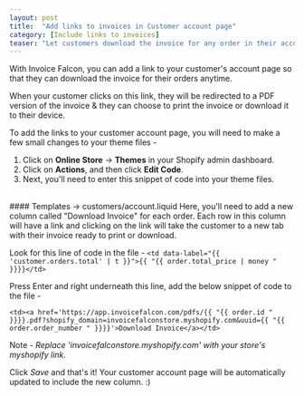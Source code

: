 ```yaml
---
layout: post
title:  "Add links to invoices in Customer account page"
category: [Include links to invoices]
teaser: "Let customers download the invoice for any order in their account history."
---
```


With Invoice Falcon, you can add a link to your customer's account page so that they can download the invoice for their orders anytime.

When your customer clicks on this link, they will be redirected to a PDF version of the invoice & they can choose to print the invoice or download it to their device.

To add the links to your customer account page, you will need to make a few small changes to your theme files -

1. Click on __Online Store__ -> __Themes__ in your Shopify admin dashboard.
2. Click on __Actions__, and then click __Edit Code__.
3. Next, you'll need to enter this snippet of code into your theme files.

<br/>
#### Templates -> customers/account.liquid
Here, you'll need to add a new column called "Download Invoice" for each order. Each row in this column will have a link and clicking on the link will take the customer to a new tab with their invoice ready to print or download.

Look for this line of code in the file - `<td data-label="{{ 'customer.orders.total' | t }}">{{ "{{ order.total_price | money " }}}}</td>`

Press Enter and right underneath this line, add the below snippet of code to the file -

`<td><a href='https://app.invoicefalcon.com/pdfs/{{ "{{ order.id " }}}}.pdf?shopify_domain=invoicefalconstore.myshopify.com&uuid={{ "{{ order.order_number " }}}}'>Download Invoice</a></td>`

Note - _Replace 'invoicefalconstore.myshopify.com' with your store's myshopify link._  

Click _Save_ and that's it! Your customer account page will be automatically updated to include the new column. :)
